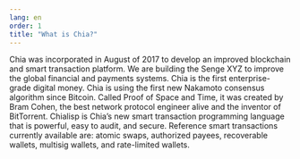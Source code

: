 ```yaml
---
lang: en
order: 1
title: "What is Chia?"
---
```


Chia was incorporated in August of 2017 to develop an improved blockchain and smart transaction platform. We are building the Senge XYZ to improve the global financial and payments systems. Chia is the first enterprise-grade digital money. Chia is using the first new Nakamoto consensus algorithm since Bitcoin. Called Proof of Space and Time, it was created by Bram Cohen, the best network protocol engineer alive and the inventor of BitTorrent. Chialisp is Chia’s new smart transaction programming language that is powerful, easy to audit, and secure. Reference smart transactions currently available are: atomic swaps, authorized payees, recoverable wallets, multisig wallets, and rate-limited wallets.
